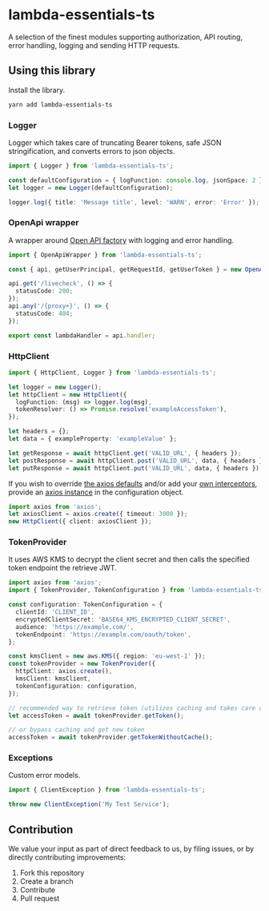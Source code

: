 # lambda-essentials-ts

A selection of the finest modules supporting authorization, API routing, error handling, logging and sending HTTP requests.

## Using this library

Install the library.

```bash
yarn add lambda-essentials-ts
```

### Logger

Logger which takes care of truncating Bearer tokens, safe JSON stringification, and converts errors to json objects.

```typescript
import { Logger } from 'lambda-essentials-ts';

const defaultConfiguration = { logFunction: console.log, jsonSpace: 2 };
let logger = new Logger(defaultConfiguration);

logger.log({ title: 'Message title', level: 'WARN', error: 'Error' });
```

### OpenApi wrapper

A wrapper around [Open API factory](https://github.com/wparad/openapi-factory.js) with logging and error handling.

```typescript
import { OpenApiWrapper } from 'lambda-essentials-ts';

const { api, getUserPrincipal, getRequestId, getUserToken } = new OpenApiWrapper(requestLogger);

api.get('/livecheck', () => {
  statusCode: 200;
});
api.any('/{proxy+}', () => {
  statusCode: 404;
});

export const lambdaHandler = api.handler;
```

### HttpClient

```typescript
import { HttpClient, Logger } from 'lambda-essentials-ts';

let logger = new Logger();
let httpClient = new HttpClient({
  logFunction: (msg) => logger.log(msg),
  tokenResolver: () => Promise.resolve('exampleAccessToken'),
});

let headers = {};
let data = { exampleProperty: 'exampleValue' };

let getResponse = await httpClient.get('VALID_URL', { headers });
let postResponse = await httpClient.post('VALID_URL', data, { headers });
let putResponse = await httpClient.put('VALID_URL', data, { headers });
```

If you wish to override [the axios defaults](https://github.com/axios/axios#config-defaults) and/or add your [own interceptors](https://github.com/axios/axios#interceptors),
provide an [axios instance](https://github.com/axios/axios) in the configuration object.

```typescript
import axios from 'axios';
let axiosClient = axios.create({ timeout: 3000 });
new HttpClient({ client: axiosClient });
```

### TokenProvider

It uses AWS KMS to decrypt the client secret and then calls the specified token endpoint the retrieve JWT.

```typescript
import axios from 'axios';
import { TokenProvider, TokenConfiguration } from 'lambda-essentials-ts';

const configuration: TokenConfiguration = {
  clientId: 'CLIENT_ID',
  encryptedClientSecret: 'BASE64_KMS_ENCRYPTED_CLIENT_SECRET',
  audience: 'https://example.com/',
  tokenEndpoint: 'https://example.com/oauth/token',
};

const kmsClient = new aws.KMS({ region: 'eu-west-1' });
const tokenProvider = new TokenProvider({
  httpClient: axios.create(),
  kmsClient: kmsClient,
  tokenConfiguration: configuration,
});

// recommended way to retrieve token (utilizes caching and takes care of token expiration)
let accessToken = await tokenProvider.getToken();

// or bypass caching and get new token
accessToken = await tokenProvider.getTokenWithoutCache();
```

### Exceptions

Custom error models.

```typescript
import { ClientException } from 'lambda-essentials-ts';

throw new ClientException('My Test Service');
```

## Contribution

We value your input as part of direct feedback to us, by filing issues, or by directly contributing improvements:

1. Fork this repository
1. Create a branch
1. Contribute
1. Pull request
